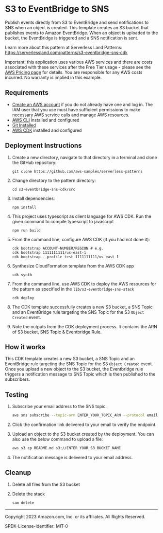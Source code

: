# S3 to EventBridge to SNS

Publish events directly from S3 to EventBridge and send notifications to SNS when an object is created. This template creates an S3 bucket that publishes events to Amazon EventBridge. When an object is uploaded to the bucket, the EventBridge is triggered and a SNS notification is sent.

Learn more about this pattern at Serverless Land Patterns: https://serverlessland.com/patterns/s3-eventbridge-sns-cdk

Important: this application uses various AWS services and there are costs associated with these services after the Free Tier usage - please see the [AWS Pricing page](https://aws.amazon.com/pricing/) for details. You are responsible for any AWS costs incurred. No warranty is implied in this example.

## Requirements

- [Create an AWS account](https://portal.aws.amazon.com/gp/aws/developer/registration/index.html) if you do not already have one and log in. The IAM user that you use must have sufficient permissions to make necessary AWS service calls and manage AWS resources.
- [AWS CLI](https://docs.aws.amazon.com/cli/latest/userguide/install-cliv2.html) installed and configured
- [Git Installed](https://git-scm.com/book/en/v2/Getting-Started-Installing-Git)
- [AWS CDK](https://docs.aws.amazon.com/cdk/latest/guide/cli.html) installed and configured

## Deployment Instructions

1. Create a new directory, navigate to that directory in a terminal and clone the GitHub repository:
   ```
   git clone https://github.com/aws-samples/serverless-patterns
   ```
2. Change directory to the pattern directory:
   ```
   cd s3-eventbridge-sns-cdk/src
   ```
3. Install dependencies:
   ```
   npm install
   ```
4. This project uses typescript as client language for AWS CDK. Run the given command to compile typescript to javascript
   ```
   npm run build
   ```
5. From the command line, configure AWS CDK (if you had not done it):
   ```
   cdk bootstrap ACCOUNT-NUMBER/REGION # e.g.
   cdk bootstrap 1111111111/us-east-1
   cdk bootstrap --profile test 1111111111/us-east-1
   ```
6. Synthesize CloudFormation template from the AWS CDK app
   ```
   cdk synth
   ```
7. From the command line, use AWS CDK to deploy the AWS resources for the pattern as specified in the `lib/s3-eventbridge-sns-stack`
   ```
   cdk deploy
   ```
8. The CDK template successfully creates a new S3 bucket, a SNS Topic and an EventBridge rule targeting the SNS Topic for the S3 `Object Created` event.

9. Note the outputs from the CDK deployment process. It contains the ARN of S3 bucket, SNS Topic & Eventbridge Rule.

## How it works

This CDK template creates a new S3 bucket, a SNS Topic and an EventBridge rule targeting the SNS Topic for the S3 `Object Created` event. Once you upload a new object to the S3 bucket, the Eventbridge rule triggers a notification message to SNS Topic which is then published to the subscribers.

## Testing

1. Subscribe your email address to the SNS topic:
    ```bash
    aws sns subscribe --topic-arn ENTER_YOUR_TOPIC_ARN --protocol email --notification-endpoint ENTER_YOUR_EMAIL_ADDRESS
    ```
1. Click the confirmation link delivered to your email to verify the endpoint.

1. Upload an object to the S3 bucket created by the deployment. You can also use the below command to upload a file:
    ```bash
    aws s3 cp README.md s3://ENTER_YOUR_S3_BUCKET_NAME
    ```
1. The notification message is delivered to your email address.

## Cleanup

1. Delete all files from the S3 bucket

1. Delete the stack
   ```bash
   sam delete
   ```
---

Copyright 2023 Amazon.com, Inc. or its affiliates. All Rights Reserved.

SPDX-License-Identifier: MIT-0
